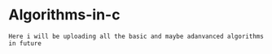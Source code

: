 # Algorithms-in-c

    Here i will be uploading all the basic and maybe adanvanced algorithms in future 
